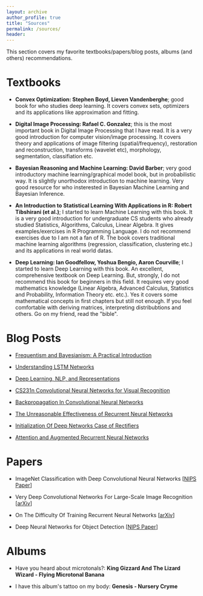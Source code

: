 ```yaml
---
layout: archive
author_profile: true
title: "Sources"
permalink: /sources/
header:
---
```

This section covers my favorite textbooks/papers/blog posts, albums (and others) recommendations.

# Textbooks

- **Convex Optimization: Stephen Boyd, Lieven Vandenberghe**; good book for who studies deep learning. It covers convex sets, optimizers and its applications like approximation and fitting.

- **Digital Image Processing: Rafael C. Gonzalez**; this is the most important book in Digital Image Processing that I have read. It is a very good introduction for computer vision/image processing. It covers theory and applications of image filtering (spatial/frequency), restoration and reconstruction, transforms (wavelet etc), morphology, segmentation, classifiation etc.

- **Bayesian Reasoning and Machine Learning: David Barber**; very good introductory machine learning/graphical model book, but in probabilistic way. It is slightly unorthodox introduction to machine learning. Very good resource for who insterested in Bayesian Machine Learning and Bayesian Inference.

- **An Introduction to Statistical Learning With Applications in R: Robert Tibshirani (et al.)**; I started to learn Machine Learning with this book. It is a very good introduction for undergraduate CS students who already studied Statistics, Algorithms, Calculus, Linear Algebra. It gives examples/exercises in R Programming Language. I do not recommend exercises due to I am not a fan of R. The book covers traditional machine learning algorithms (regression, classification, clustering etc.) and its applications in real world datas.

- **Deep Learning: Ian Goodfellow, Yoshua Bengio, Aaron Courville**; I started to learn Deep Learning with this book. An excellent, comprehensive textbook on Deep Learning. But, strongly, I do not recommend this book for beginners in this field. It requires very good mathematics knowledge (Linear Algebra, Advanced Calculus, Statistics and Probability, Information Theory etc. etc.). Yes it covers some mathematical concepts in first chapters but still not enough. If you feel comfortable with deriving matrices, interpreting distribubtions and others. Go on my friend, read the "bible".


# Blog Posts

-  [Frequentism and Bayesianism: A Practical Introduction](http://jakevdp.github.io/blog/2014/03/11/frequentism-and-bayesianism-a-practical-intro/)

- [Understanding LSTM Networks](http://colah.github.io/posts/2015-08-Understanding-LSTMs/)

- [Deep Learning, NLP, and Representations](http://colah.github.io/posts/2014-07-NLP-RNNs-Representations/)

- [CS231n Convolutional Neural Networks for Visual Recognition](https://cs231n.github.io/convolutional-networks/)

- [Backpropagation In Convolutional Neural Networks](https://www.jefkine.com/general/2016/09/05/backpropagation-in-convolutional-neural-networks/s)

- [The Unreasonable Effectiveness of Recurrent Neural Networks](http://karpathy.github.io/2015/05/21/rnn-effectiveness/)

- [Initialization Of Deep Networks Case of Rectifiers](https://www.jefkine.com/deep/2016/08/08/initialization-of-deep-networks-case-of-rectifiers/)

- [Attention and Augmented Recurrent Neural Networks](https://distill.pub/2016/augmented-rnns/#neural-turing-machines)

# Papers

- ImageNet Classification with Deep Convolutional Neural Networks [[NIPS Paper](https://papers.nips.cc/paper/4824-imagenet-classification-with-deep-convolutional-neural-networks.pdf)]

- Very Deep Convolutional Networks For Large-Scale Image Recognition [[arXiv](https://arxiv.org/pdf/1409.1556.pdf)]

- On The Difficulty Of Training Recurrent Neural Networks [[arXiv](https://arxiv.org/pdf/1211.5063.pdf)]

- Deep Neural Networks for Object Detection [[NIPS Paper](https://papers.nips.cc/paper/5207-deep-neural-networks-for-object-detection.pdf)]


# Albums

- Have you heard about microtonals?: **King Gizzard And The Lizard Wizard - Flying Microtonal Banana**

- I have this album's tattoo on my body: **Genesis - Nursery Cryme**
